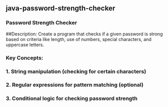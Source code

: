 ## java-password-strength-checker
### Password Strength Checker

##Description: Create a program that checks if a given password is strong based on criteria like length, use of numbers, special characters, and uppercase letters.

### Key Concepts:
### 1. String manipulation (checking for certain characters)
### 2. Regular expressions for pattern matching (optional)
### 3. Conditional logic for checking password strength
